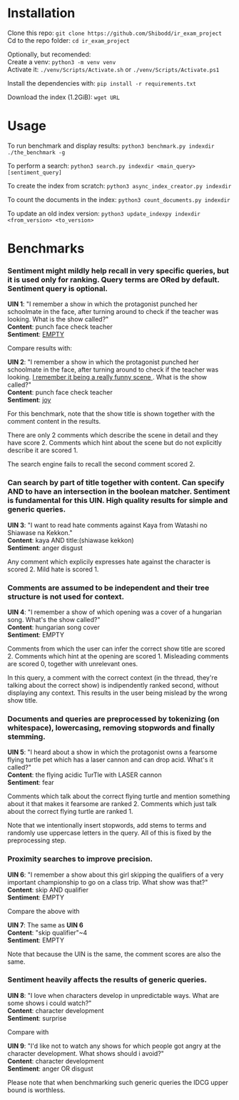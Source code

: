 # Installation
Clone this repo: `git clone https://github.com/Shibodd/ir_exam_project` <br/>
Cd to the repo folder: `cd ir_exam_project`

Optionally, but recomended: <br/>
Create a venv: `python3 -m venv venv` <br/>
Activate it: `./venv/Scripts/Activate.sh` or `./venv/Scripts/Activate.ps1` <br/>

Install the dependencies with: `pip install -r requirements.txt`

Download the index (1.2GiB): `wget URL`

# Usage

To run benchmark and display results: `python3 benchmark.py indexdir ./the_benchmark -g`

To perform a search: `python3 search.py indexdir <main_query> [sentiment_query]`

To create the index from scratch: `python3 async_index_creator.py indexdir`

To count the documents in the index: `python3 count_documents.py indexdir`

To update an old index version: `python3 update_indexpy indexdir <from_version> <to_version>`

# Benchmarks

### Sentiment might mildly help recall in very specific queries, but it is used only for ranking. Query terms are ORed by default. Sentiment query is optional.
**UIN 1**: "I remember a show in which the protagonist punched her schoolmate in the face, after turning around to check if the teacher was looking. What is the show called?" <br/>
**Content**: punch face check teacher <br/>
**Sentiment**: <ins>EMPTY</ins>

Compare results with:

**UIN 2**: "I remember a show in which the protagonist punched her schoolmate in the face, after turning around to check if the teacher was looking. <ins>I remember it being a really funny scene </ins>. What is the show called?" <br/>
**Content**: punch face check teacher <br/>
**Sentiment**: <ins>joy</ins>

For this benchmark, note that the show title is shown together with the comment content in the results.

There are only 2 comments which describe the scene in detail and they have score 2.
Comments which hint about the scene but do not explicitly describe it are scored 1.

The search engine fails to recall the second comment scored 2.


### Can search by part of title together with content. Can specify AND to have an intersection in the boolean matcher. Sentiment is fundamental for this UIN. High quality results for simple and generic queries.
**UIN 3**: "I want to read hate comments against Kaya from Watashi no Shiawase na Kekkon." <br/>
**Content**: kaya AND title:(shiawase kekkon) <br/>
**Sentiment**: anger disgust

Any comment which explicily expresses hate against the character is scored 2.
Mild hate is scored 1.


### Comments are assumed to be independent and their tree structure is not used for context.
**UIN 4**: "I remember a show of which opening was a cover of a hungarian song. What's the show called?" <br/>
**Content**: hungarian song cover <br/>
**Sentiment**: EMPTY

Comments from which the user can infer the correct show title are scored 2.
Comments which hint at the opening are scored 1.
Misleading comments are scored 0, together with unrelevant ones.

In this query, a comment with the correct context (in the thread, they're talking about the correct show) is indipendently ranked second, without displaying any context.
This results in the user being mislead by the wrong show title.


### Documents and queries are preprocessed by tokenizing (on whitespace), lowercasing, removing stopwords and finally stemming.
**UIN 5**: "I heard about a show in which the protagonist owns a fearsome flying turtle pet which has a laser cannon and can drop acid. What's it called?" <br/>
**Content**: the flying acidic TurTle with LASER cannon <br/>
**Sentiment**: fear

Comments which talk about the correct flying turtle and mention something about it that makes it fearsome are ranked 2.
Comments which just talk about the correct flying turtle are ranked 1.

Note that we intentionally insert stopwords, add stems to terms and randomly use uppercase letters in the query. All of this is fixed by the preprocessing step.


### Proximity searches to improve precision.
**UIN 6**: "I remember a show about this girl skipping the qualifiers of a very important championship to go on a class trip. What show was that?" <br/>
**Content**: skip AND qualifier <br/>
**Sentiment**: EMPTY

Compare the above with 

**UIN 7**: The same as **UIN 6** <br/>
**Content**: "skip qualifier"~4 <br/>
**Sentiment**: EMPTY

Note that because the UIN is the same, the comment scores are also the same.


### Sentiment heavily affects the results of generic queries.
**UIN 8**: "I love when characters develop in unpredictable ways. What are some shows i could watch?" <br/>
**Content**: character development<br/>
**Sentiment**: surprise

Compare with

**UIN 9**: "I'd like not to watch any shows for which people got angry at the character development. What shows should i avoid?"<br/>
**Content**: character development<br/>
**Sentiment**: anger OR disgust

Please note that when benchmarking such generic queries the IDCG upper bound is worthless.